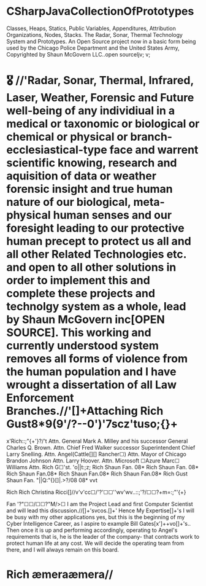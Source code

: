 # CSharpJavaCollectionOfPrototypes
Classes, Heaps, Statics, Public Variables, Appenditures, Attribution Organizations, Nodes, Stacks. The Radar, Sonar, Thermal Technology System and Prototypes.
An Open Source project now in a basic form being used by the Chicago Police Department and the United States Army, Copyrighted by Shaun McGovern LLC..open sourceljv; v;
# 🎖️ //'Radar, Sonar, Thermal, Infrared, Laser, Weather, Forensic and Future well-being of any individiual in a medical or taxonomic or biological or chemical or physical or branch-ecclesiastical-type face and warrent scientific knowing, research and aquisition of data or weather forensic insight and true human nature of our biological, meta-physical human senses and our foresight leading to our protective human precept to protect us all and all other Related Technologies etc. and open to all other solutions in order to implement this and complete these projects and technolgy system as a whole, lead by Shaun McGovern inc[OPEN SOURCE]. This working and currently understood system removes all forms of violence from the human population and I have wrought a dissertation of all Law Enforcement Branches.//'[]+Attaching Rich Gust8*9(9'/?--0')'7scz'tuso;{}+

x'Rich::;"{+'}?/'t
Attn. General Mark A. Milley and his successor General Charles Q. Brown. Attn. Chief Fred Walker successor Superintendent Chief Larry Snelling. Attn. Angel(Cattle[][] Rancher☐) Attn. Mayor of Chicago Brandon Johnson Attn. Larry Hoover. Attn. Microsoft ☐Azure Marc☐ Williams Attn. Rich G☐'st. 'o||t:;z; Rich Shaun Fan. 08* Rich Shaun Fan. 08* Rich Shaun Fan.08* Rich Shaun Fan.08* Rich Shaun Fan.08* Rich Gust Shaun Fan. "||Q:"{}[]|\.>?/08 08* vvt

Rich Rich Christina Ricci[]//v'v'cc☐/'?'☐☐''wv'wv..::;'?/☐☐?+m=:;"'{+}

Fan '?"☐☐/☐☐?"M/>☐
I am the Project Lead and first Computer Scientist and will lead this discussion.//[]+'svcos.[]+' Hence My Expertise[]+'s I will be busy with my other applications yes, but this is the beginning of my Cyber Intelligence Career, as I aspire to example Bill Gates[x']++vo[]+'s..
Then once it is up and performing accordingly, operating to Angel's requirements that is, he is the leader of the company- that contracts work to protect human life at any cost. We will decide the operating team from there, and I will always remain on this board.
# Rich æmeraæmera//
